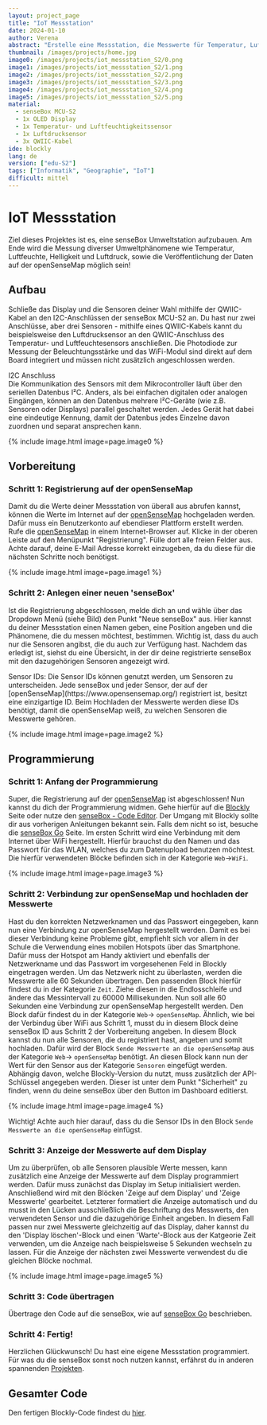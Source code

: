 ```yaml
---
layout: project_page
title: "IoT Messstation"
date: 2024-01-10
author: Verena
abstract: "Erstelle eine Messstation, die Messwerte für Temperatur, Luftfeuchte, Luftdruck, Helligkeit und UV-Intensität an die openSenseMap schickt."
thumbnail: /images/projects/home.jpg
image0: /images/projects/iot_messstation_S2/0.png
image1: /images/projects/iot_messstation_S2/1.png
image2: /images/projects/iot_messstation_S2/2.png
image3: /images/projects/iot_messstation_S2/3.png
image4: /images/projects/iot_messstation_S2/4.png
image5: /images/projects/iot_messstation_S2/5.png
material:
  - senseBox MCU-S2
  - 1x OLED Display
  - 1x Temperatur- und Luftfeuchtigkeitssensor
  - 1x Luftdrucksensor
  - 3x QWIIC-Kabel 
ide: blockly
lang: de
version: ["edu-S2"]
tags: ["Informatik", "Geographie", "IoT"]
difficult: mittel
---
```


# IoT Messstation

Ziel dieses Projektes ist es, eine senseBox Umweltstation aufzubauen. Am Ende wird die Messung diverser Umweltphänomene wie Temperatur, Luftfeuchte, Helligkeit und Luftdruck, sowie die Veröffentlichung der Daten auf der openSenseMap möglich sein!

## Aufbau

Schließe das Display und die Sensoren deiner Wahl mithilfe der QWIIC-Kabel an den I2C-Anschlüssen der senseBox MCU-S2 an. Du hast nur zwei Anschlüsse, aber drei Sensoren - mithilfe eines QWIIC-Kabels kannt du beispielsweise den Luftdrucksensor an den QWIIC-Anschluss des Temperatur- und Luftfeuchtesensors anschließen. Die Photodiode zur Messung der Beleuchtungsstärke und das WiFi-Modul sind direkt auf dem Board integriert und müssen nicht zusätzlich angeschlossen werden.


<div class="panel panel-success">
  <div class="panel-heading">
    I2C Anschluss
  </div>
  <div class="panel panel-success">
    <div class="panel-body">
    Die Kommunikation des Sensors mit dem Mikrocontroller läuft über den seriellen Datenbus I²C. Anders, als bei einfachen digitalen oder analogen Eingängen, können an den Datenbus mehrere I²C-Geräte (wie z.B. Sensoren oder Displays) parallel geschaltet werden. Jedes Gerät hat dabei eine eindeutige Kennung, damit der Datenbus jedes Einzelne davon zuordnen und separat ansprechen kann.
    </div>
  </div>
</div>

{% include image.html image=page.image0 %}

## Vorbereitung

### Schritt 1: Registrierung auf der openSenseMap

Damit du die Werte deiner Messstation von überall aus abrufen kannst, können die Werte im Internet auf der [openSenseMap](https://www.opensensemap.org/) hochgeladen werden. Dafür muss ein Benutzerkonto auf ebendieser Plattform erstellt werden. Rufe die [openSenseMap](https://www.opensensemap.org/) in einem Internet-Browser auf. Klicke in der oberen Leiste auf den Menüpunkt "Registrierung". Fülle dort alle freien Felder aus. Achte darauf, deine E-Mail Adresse korrekt einzugeben, da du diese für die nächsten Schritte noch benötigst.

{% include image.html image=page.image1 %}

### Schritt 2: Anlegen einer neuen 'senseBox'

Ist die Registrierung abgeschlossen, melde dich an und wähle über das Dropdown Menü (siehe Bild) den Punkt "Neue senseBox" aus. Hier kannst du deiner Messstation einen Namen geben, eine Position angeben und die Phänomene, die du messen möchtest, bestimmen. Wichtig ist, dass du auch nur die Sensoren angibst, die du auch zur Verfügung hast. Nachdem das erledigt ist, siehst du eine Übersicht, in der dir deine registrierte senseBox mit den dazugehörigen Sensoren angezeigt wird.

<div class="panel panel-success">
  <div class="panel-heading">
  Sensor IDs: Die Sensor IDs können genutzt werden, um Sensoren zu unterscheiden. Jede senseBox und jeder Sensor, der auf der [openSenseMap](https://www.opensensemap.org/) registriert ist, besitzt eine einzigartige ID. Beim Hochladen der Messwerte werden diese IDs benötigt, damit die openSenseMap weiß, zu welchen Sensoren die Messwerte gehören.
  </div>
</div>

{% include image.html image=page.image2 %}

## Programmierung

### Schritt 1: Anfang der Programmierung

Super, die Registrierung auf der [openSenseMap](https://www.opensensemap.org/) ist abgeschlossen! Nun kannst du dich der Programmierung widmen. Gehe hierfür auf die [Blockly](https://blockly.sensebox.de) Seite oder nutze den [senseBox - Code Editor](https://blockly.sensebox.de/codeeditor). Der Umgang mit Blockly sollte dir aus vorherigen Anleitungen bekannt sein. Falls dem nicht so ist, besuche die [senseBox Go](https://sensebox.de/go) Seite.
Im ersten Schritt wird eine Verbindung mit dem Internet über WiFi hergestellt. Hierfür brauchst du den Namen und das Passwort für das WLAN, welches du zum Datenupload benutzen möchtest. Die hierfür verwendeten Blöcke befinden sich in der Kategorie `Web`->`WiFi`.

{% include image.html image=page.image3 %}

### Schritt 2: Verbindung zur openSenseMap und hochladen der Messwerte

Hast du den korrekten Netzwerknamen und das Passwort eingegeben, kann nun eine Verbindung zur openSenseMap hergestellt werden. Damit es bei dieser Verbindung keine Probleme gibt, empfiehlt sich vor allem in der Schule die Verwendung eines mobilen Hotspots über das Smartphone. Dafür muss der Hotspot am Handy aktiviert und ebenfalls der Netzwerkname und das Passwort im vorgesehenen Feld in Blockly eingetragen werden. Um das Netzwerk nicht zu überlasten, werden die Messwerte alle 60 Sekunden übertragen. Den passenden Block hierfür findest du in der Kategorie `Zeit`. Ziehe diesen in die Endlosschleife und ändere das Messintervall zu 60000 Millisekunden. Nun soll alle 60 Sekunden eine Verbindung zur openSenseMap hergestellt werden. Den Block dafür findest du in der Kategorie `Web`-> `openSenseMap`. Ähnlich, wie bei der Verbindug über WiFi aus Schritt 1, musst du in diesem Block deine senseBox ID aus Schritt 2 der Vorbereitung angeben. In diesem Block kannst du nun alle Sensoren, die du registriert hast, angeben und somit hochladen. Dafür wird der Block `Sende Messwerte an die openSenseMap` aus der Kategorie `Web`-> `openSenseMap` benötigt. An diesen Block kann nun der Wert für den Sensor aus der Kategorie `Sensoren` eingefügt werden.
Abhängig davon, welche Blockly-Version du nutzt, muss zusätzlich der API-Schlüssel angegeben werden. Dieser ist unter dem Punkt "Sicherheit" zu finden, wenn du deine senseBox über den Button im Dashboard editierst. 

{% include image.html image=page.image4 %}

Wichtig! Achte auch hier darauf, dass du die Sensor IDs in den Block `Sende Messwerte an die openSenseMap` einfügst.

### Schritt 3: Anzeige der Messwerte auf dem Display

Um zu überprüfen, ob alle Sensoren plausible Werte messen, kann zusätzlich eine Anzeige der Messwerte auf dem Display programmiert werden. Dafür muss zunächst das Display im Setup initialisiert werden. 
Anschließend wird mit den Blöcken 'Zeige auf dem Display' und 'Zeige Messwerte' gearbeitet. Letzterer formatiert die Anzeige automatisch und du musst in den Lücken ausschließlich die Beschriftung des Messwerts, den verwendeten Sensor und die dazugehörige Einheit angeben. In diesem Fall passen nur zwei Messwerte gleichzeitig auf das Display, daher kannst du den 'Display löschen'-Block und einen 'Warte'-Block aus der Katgeorie Zeit verwenden, um die Anzeige nach beispielsweise 5 Sekunden wechseln zu lassen. Für die Anzeige der nächsten zwei Messwerte verwendest du die gleichen Blöcke nochmal. 

{% include image.html image=page.image5 %}

### Schritt 3: Code übertragen

Übertrage den Code auf die senseBox, wie auf [senseBox Go](https://sensebox.de/de/go-edu.html) beschrieben.

### Schritt 4: Fertig!

Herzlichen Glückwunsch! Du hast eine eigene Messstation programmiert. Für was du die senseBox sonst noch nutzen kannst, erfährst du in anderen spannenden [Projekten](https://sensebox.de/de/projects.html).

## Gesamter Code

Den fertigen Blockly-Code findest du [hier](https://blockly.sensebox.de/gallery/620ba2e5830e5000189b8d74).
